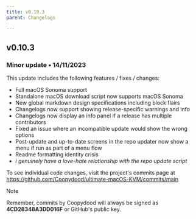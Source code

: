 ```yaml
---
title: v0.10.3
parent: Changelogs

---
```


## v0.10.3

### Minor update • 14/11/2023

This update includes the following features / fixes / changes:

- Full macOS Sonoma support
- Standalone macOS download script now supports macOS Sonoma
- New global markdown design specifications including block flairs
- Changelogs now support showing release-specific warnings and info
- Changelogs now display an info panel if a release has multiple contributors
- Fixed an issue where an incompatible update would show the wrong options
- Post-update and up-to-date screens in the repo updater now show a menu if run as part of a menu flow
- Readme formatting identity crisis
- *i genuinely have a love-hate relationship with the repo update script*

To see individual code changes, visit the project's commits page at <https://github.com/Coopydood/ultimate-macOS-KVM/commits/main>

> [!NOTE]
> Remember, commits by Coopydood will always be signed as **4CD28348A3DD016F** or GitHub's public key.